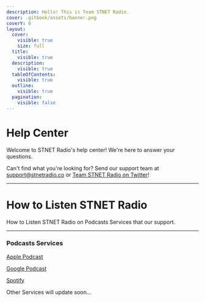 ```yaml
---
description: Hello! This is Team STNET Radio.
cover: .gitbook/assets/banner.png
coverY: 0
layout:
  cover:
    visible: true
    size: full
  title:
    visible: true
  description:
    visible: true
  tableOfContents:
    visible: true
  outline:
    visible: true
  pagination:
    visible: false
---
```


# Help Center

Welcome to STNET Radio's help center! We're here to answer your questions. 

Can't find what you're looking for? Send our support team at [support@stnetradio.co](mailto:support@stnetradio.co) or [Team STNET Radio on Twitter](https://twitter.com/teamstnetradio)!

---

# How to Listen STNET Radio

How to Listen STNET Radio on Podcasts Services that our support.

---

### Podcasts Services

[Apple Podcast](https://www.notion.so/Apple-Podcast-d593fd3615ce4b4a9c70cd46699ff5bd?pvs=21)

[Google Podcast](https://www.notion.so/Google-Podcast-9b239db565414ec1ac8854dd1a4ced1d?pvs=21)

[Spotify](https://www.notion.so/Spotify-95277c402a3d4c5f9b1b58f635576c65?pvs=21)

Other Services will update soon...